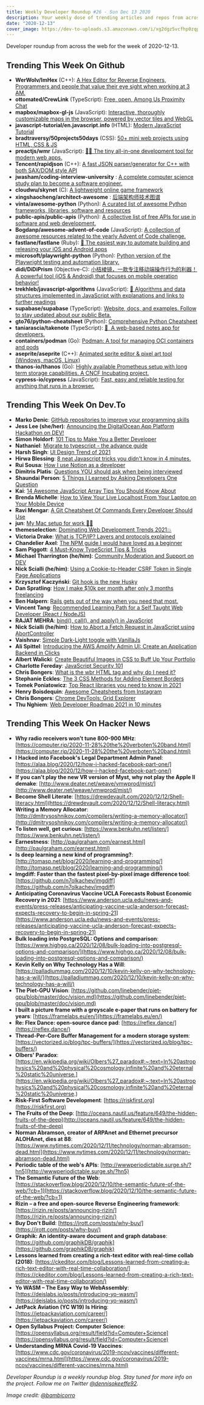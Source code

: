 ```yaml
---
title: Weekly Developer Roundup #26 - Sun Dec 13 2020
description: Your weekly dose of trending articles and repos from across the web!
date: "2020-12-13"
cover_image: https://dev-to-uploads.s3.amazonaws.com/i/xg2dgz5vcfhp0zqp92hk.png
---
```


Developer roundup from across the web for the week of 2020-12-13.



## Trending This Week On Github

- **WerWolv/ImHex** (C++): [A Hex Editor for Reverse Engineers, Programmers and people that value their eye sight when working at 3 AM.](https://github.com/WerWolv/ImHex)
- **ottomated/CrewLink** (TypeScript): [Free, open, Among Us Proximity Chat](https://github.com/ottomated/CrewLink)
- **mapbox/mapbox-gl-js** (JavaScript): [Interactive, thoroughly customizable maps in the browser, powered by vector tiles and WebGL](https://github.com/mapbox/mapbox-gl-js)
- **javascript-tutorial/en.javascript.info** (HTML): [Modern JavaScript Tutorial](https://github.com/javascript-tutorial/en.javascript.info)
- **bradtraversy/50projects50days** (CSS): [50+ mini web projects using HTML, CSS & JS](https://github.com/bradtraversy/50projects50days)
- **preactjs/wmr** (JavaScript): [👩‍🚀 The tiny all-in-one development tool for modern web apps.](https://github.com/preactjs/wmr)
- **Tencent/rapidjson** (C++): [A fast JSON parser/generator for C++ with both SAX/DOM style API](https://github.com/Tencent/rapidjson)
- **jwasham/coding-interview-university** : [A complete computer science study plan to become a software engineer.](https://github.com/jwasham/coding-interview-university)
- **cloudwu/skynet** (C): [A lightweight online game framework](https://github.com/cloudwu/skynet)
- **xingshaocheng/architect-awesome** : [后端架构师技术图谱](https://github.com/xingshaocheng/architect-awesome)
- **vinta/awesome-python** (Python): [A curated list of awesome Python frameworks, libraries, software and resources](https://github.com/vinta/awesome-python)
- **public-apis/public-apis** (Python): [A collective list of free APIs for use in software and web development.](https://github.com/public-apis/public-apis)
- **Bogdanp/awesome-advent-of-code** (JavaScript): [A collection of awesome resources related to the yearly Advent of Code challenge.](https://github.com/Bogdanp/awesome-advent-of-code)
- **fastlane/fastlane** (Ruby): [🚀 The easiest way to automate building and releasing your iOS and Android apps](https://github.com/fastlane/fastlane)
- **microsoft/playwright-python** (Python): [Python version of the Playwright testing and automation library.](https://github.com/microsoft/playwright-python)
- **didi/DiDiPrism** (Objective-C): [小桔棱镜，一款专注移动端操作行为的利器！ A powerful tool (iOS & Android) that focuses on mobile operation behavior!](https://github.com/didi/DiDiPrism)
- **trekhleb/javascript-algorithms** (JavaScript): [📝 Algorithms and data structures implemented in JavaScript with explanations and links to further readings](https://github.com/trekhleb/javascript-algorithms)
- **supabase/supabase** (TypeScript): [Website, docs, and examples. Follow to stay updated about our public Beta.](https://github.com/supabase/supabase)
- **gto76/python-cheatsheet** (Python): [Comprehensive Python Cheatsheet](https://github.com/gto76/python-cheatsheet)
- **taniarascia/takenote** (TypeScript): [📝 ‎ A web-based notes app for developers.](https://github.com/taniarascia/takenote)
- **containers/podman** (Go): [Podman: A tool for managing OCI containers and pods](https://github.com/containers/podman)
- **aseprite/aseprite** (C++): [Animated sprite editor & pixel art tool (Windows, macOS, Linux)](https://github.com/aseprite/aseprite)
- **thanos-io/thanos** (Go): [Highly available Prometheus setup with long term storage capabilities. A CNCF Incubating project.](https://github.com/thanos-io/thanos)
- **cypress-io/cypress** (JavaScript): [Fast, easy and reliable testing for anything that runs in a browser.](https://github.com/cypress-io/cypress)



## Trending This Week On Dev.To

- **Marko Denic**: [GitHub repositories to improve your programming skills](https://dev.to/denicmarko/github-repositories-to-improve-your-programming-skills-2d1e)
- **Jess Lee (she/her)**: [Announcing the DigitalOcean App Platform Hackathon on DEV!](https://dev.to/devteam/announcing-the-digitalocean-app-platform-hackathon-on-dev-2i1k)
- **Simon Holdorf**: [101 Tips to Make You a Better Developer](https://dev.to/simonholdorf/101-tips-to-make-you-a-better-developer-2jo3)
- **Nathaniel**: [Migrate to typescript - the advance guide](https://dev.to/llldar/migrate-to-typescript-the-advance-guide-1df6)
- **Harsh Singh**: [UI Design Trend of 2021](https://dev.to/harshhhdev/ui-design-trend-of-2021-4fb7)
- **Hirwa Blessing**: [8 neat Javascript tricks you didn't know in 4 minutes.](https://dev.to/blessingartcreator/8-useful-javascript-tricks-you-didn-t-know-in-4-minutes-3npb)
- **Rui Sousa**: [How I use Notion as a developer](https://dev.to/itzami/how-i-use-notion-as-a-developer-36lc)
- **Dimitris Platis**: [Questions YOU should ask when being interviewed](https://dev.to/platisd/questions-you-should-ask-when-being-interviewed-57de)
- **Shaundai Person**: [5 Things I Learned by Asking Developers One Question](https://dev.to/shaundai/5-things-i-learned-by-asking-developers-one-question-52h7)
- **Kai**: [14 Awesome JavaScript Array Tips You Should Know About](https://dev.to/kais_blog/14-awesome-javascript-array-tips-you-should-know-about-1d0m)
- **Brenda Michelle**: [How to View Your Live Localhost From Your Laptop on Your Mobile Device](https://dev.to/brendamichellle/how-to-view-your-localhost-from-your-laptop-on-your-mobile-device-516c)
- **Ravi Mengar**: [A Git Cheatsheet Of Commands Every Developer Should Use](https://dev.to/ravimengar/a-git-cheatsheet-of-commands-every-developer-should-use-38ma)
- **jun**: [My Mac setup for work 👩‍💻](https://dev.to/junlow/my-mac-setup-for-work-1d7k)
- **themeselection**: [Dominating Web Development Trends 2021💥](https://dev.to/theme_selection/dominating-web-development-trends-2021-2ihp)
- **Victoria Drake**: [What is TCP/IP? Layers and protocols explained](https://dev.to/victoria/what-is-tcp-ip-layers-and-protocols-explained-358b)
- **Chandelier Axel**: [The NPM guide I would have loved as a beginner](https://dev.to/spartakyste/the-npm-guide-i-would-have-loved-as-a-beginner-4i07)
- **Sam Piggott**: [4 Must-Know TypeScript Tips & Tricks](https://dev.to/sam_piggott/4-must-know-typescript-tips-tricks-3g8b)
- **Michael Tharrington (he/him)**: [Community Moderation and Support on DEV](https://dev.to/devteam/community-moderation-and-support-on-dev-7me)
- **Nick Scialli (he/him)**: [Using a Cookie-to-Header CSRF Token in Single Page Applications](https://dev.to/nas5w/using-a-cookie-to-header-csrf-token-in-single-page-applications-ngh)
- **Krzysztof Kaczyński**: [Git hook is the new Husky](https://dev.to/krzysztofkaczy9/do-you-really-need-husky-247b)
- **Dan Spratling**: [How I make \$10k per month after only 3 months freelancing](https://dev.to/danspratling/how-i-make-10k-per-month-after-only-3-months-freelancing-3gl)
- **Ben Halpern**: [Rails gets out of the way when you need that most.](https://dev.to/ben/rails-gets-out-of-the-way-when-you-need-that-most-b67)
- **Vincent Tang**: [Recommended Learning Path for a Self Taught Web Developer (React / NodeJS)](https://dev.to/vincentntang/recommended-learning-path-for-a-self-taught-web-developer-react-nodejs-3b53)
- **RAJAT MEHRA**: [bind(), call(), and apply() in JavaScript](https://dev.to/rajatmehra05/bind-call-and-apply-in-javascript-3ml)
- **Nick Scialli (he/him)**: [How to Abort a Fetch Request in JavaScript using AbortController](https://dev.to/nas5w/how-to-abort-a-fetch-request-in-javascript-using-abortcontroller-3jc3)
- **Vaishnav**: [Simple Dark-Light toggle with VanillaJs](https://dev.to/vaishnavme/simple-dark-light-toggle-with-vanillajs-2cbj)
- **Ali Spittel**: [Introducing the AWS Amplify Admin UI: Create an Application Backend in Clicks](https://dev.to/aws/introducing-the-aws-amplify-admin-ui-create-an-application-backend-in-clicks-46pk)
- **Albert Walicki**: [Create Beautiful Images in CSS to Buff Up Your Portfolio](https://dev.to/albertwalicki/create-beautiful-images-in-css-to-buff-up-your-portfolio-113i)
- **Charlotte Fereday**: [JavaScript Security 101](https://dev.to/charlottebrf_99/javascript-security-101-2lag)
- **Chris Bongers**: [What is the wbr HTML tag and why do I need it?](https://dev.to/dailydevtips1/what-is-the-wbr-html-tag-and-why-do-i-need-it-2fok)
- **Stephanie Eckles**: [The 3 CSS Methods for Adding Element Borders](https://dev.to/5t3ph/the-3-css-methods-for-adding-element-borders-mcb)
- **Tomek Poniatowicz**: [Top React libraries you need to know in 2021](https://dev.to/graphqleditor/top-react-libraries-you-need-to-know-in-2021-18cm)
- **Henry Boisdequin**: [Awesome Cheatsheets from Instagram](https://dev.to/hb/awesome-cheatsheets-from-instagram-47a8)
- **Chris Bongers**: [Chrome DevTools: Grid Explorer](https://dev.to/dailydevtips1/chrome-devtools-grid-explorer-51cp)
- **Thu Nghiem**: [Web Developer Roadmap 2021 in 10 minutes](https://dev.to/nghiemthu/web-developer-2010-in-10-minutes-271b)



## Trending This Week On Hacker News

- **Why radio receivers won’t tune 800-900 MHz**: [https://computer.rip/2020-11-28%20the%20verboten%20band.html](https://computer.rip/2020-11-28%20the%20verboten%20band.html)
- **I Hacked into Facebook's Legal Department Admin Panel**: [https://alaa.blog/2020/12/how-i-hacked-facebook-part-one/](https://alaa.blog/2020/12/how-i-hacked-facebook-part-one/)
- **If you can't play the new VR version of Myst, why not play the Apple II demake**: [http://www.deater.net/weave/vmwprod/mist/](http://www.deater.net/weave/vmwprod/mist/)
- **Become Shell Literate**: [https://drewdevault.com/2020/12/12/Shell-literacy.html](https://drewdevault.com/2020/12/12/Shell-literacy.html)
- **Writing a Memory Allocator**: [http://dmitrysoshnikov.com/compilers/writing-a-memory-allocator/](http://dmitrysoshnikov.com/compilers/writing-a-memory-allocator/)
- **To listen well, get curious**: [https://www.benkuhn.net/listen/](https://www.benkuhn.net/listen/)
- **Earnestness**: [http://paulgraham.com/earnest.html](http://paulgraham.com/earnest.html)
- **Is deep learning a new kind of programming?**: [http://tomasp.net/blog/2020/learning-and-programming/](http://tomasp.net/blog/2020/learning-and-programming/)
- **Imgdiff: Faster than the fastest pixel-by-pixel image difference tool**: [https://github.com/n7olkachev/imgdiff](https://github.com/n7olkachev/imgdiff)
- **Anticipating Coronavirus Vaccine UCLA Forecasts Robust Economic Recovery in 2021**: [https://www.anderson.ucla.edu/news-and-events/press-releases/anticipating-vaccine-ucla-anderson-forecast-expects-recovery-to-begin-in-spring-21](https://www.anderson.ucla.edu/news-and-events/press-releases/anticipating-vaccine-ucla-anderson-forecast-expects-recovery-to-begin-in-spring-21)
- **Bulk loading into PostgreSQL: Options and comparison**: [https://www.highgo.ca/2020/12/08/bulk-loading-into-postgresql-options-and-comparison/](https://www.highgo.ca/2020/12/08/bulk-loading-into-postgresql-options-and-comparison/)
- **Kevin Kelly on Why Technology Has a Will**: [https://palladiummag.com/2020/12/10/kevin-kelly-on-why-technology-has-a-will/](https://palladiummag.com/2020/12/10/kevin-kelly-on-why-technology-has-a-will/)
- **The Piet-GPU Vision**: [https://github.com/linebender/piet-gpu/blob/master/doc/vision.md](https://github.com/linebender/piet-gpu/blob/master/doc/vision.md)
- **I built a picture frame with a greyscale e-paper that runs on battery for years**: [https://framelabs.eu/en/](https://framelabs.eu/en/)
- **Re: Flex Dance: open-source dance pad**: [https://reflex.dance/](https://reflex.dance/)
- **Thread-Per-Core Buffer Management for a modern storage system**: [https://vectorized.io/blog/tpc-buffers/](https://vectorized.io/blog/tpc-buffers/)
- **Olbers' Paradox**: [https://en.wikipedia.org/wiki/Olbers%27_paradox#:~:text=In%20astrophysics%20and%20physical%20cosmology,infinite%20and%20eternal%20static%20universe.](https://en.wikipedia.org/wiki/Olbers%27_paradox#:~:text=In%20astrophysics%20and%20physical%20cosmology,infinite%20and%20eternal%20static%20universe.)
- **Risk-First Software Development**: [https://riskfirst.org](https://riskfirst.org)
- **The Fruits of the Deep**: [http://oceans.nautil.us/feature/649/the-hidden-fruits-of-the-deep](http://oceans.nautil.us/feature/649/the-hidden-fruits-of-the-deep)
- **Norman Abramson, creator of ARPAnet and Ethernet precursor ALOHAnet, dies at 88**: [https://www.nytimes.com/2020/12/11/technology/norman-abramson-dead.html](https://www.nytimes.com/2020/12/11/technology/norman-abramson-dead.html)
- **Periodic table of the web's APIs**: [http://wwwperiodictable.surge.sh/?hn5](http://wwwperiodictable.surge.sh/?hn5)
- **The Semantic Future of the Web**: [https://stackoverflow.blog/2020/12/10/the-semantic-future-of-the-web/?cb=1](https://stackoverflow.blog/2020/12/10/the-semantic-future-of-the-web/?cb=1)
- **Rizin – a free and open-source Reverse Engineering framework**: [https://rizin.re/posts/announcing-rizin/](https://rizin.re/posts/announcing-rizin/)
- **Buy Don't Build**: [https://jrott.com/posts/why-buy/](https://jrott.com/posts/why-buy/)
- **Graphik: An identity-aware document and graph database**: [https://github.com/graphikDB/graphik](https://github.com/graphikDB/graphik)
- **Lessons learned from creating a rich-text editor with real-time collab (2018)**: [https://ckeditor.com/blog/Lessons-learned-from-creating-a-rich-text-editor-with-real-time-collaboration/](https://ckeditor.com/blog/Lessons-learned-from-creating-a-rich-text-editor-with-real-time-collaboration/)
- **Yo WASM – The Easy Way to WebAssembly**: [https://deislabs.io/posts/introducing-yo-wasm/](https://deislabs.io/posts/introducing-yo-wasm/)
- **JetPack Aviation (YC W19) Is Hiring**: [https://jetpackaviation.com/career/](https://jetpackaviation.com/career/)
- **Open Syllabus Project: Computer Science**: [https://opensyllabus.org/result/field?id=Computer+Science](https://opensyllabus.org/result/field?id=Computer+Science)
- **Understanding MRNA Covid-19 Vaccines**: [https://www.cdc.gov/coronavirus/2019-ncov/vaccines/different-vaccines/mrna.html](https://www.cdc.gov/coronavirus/2019-ncov/vaccines/different-vaccines/mrna.html)

_Developer Roundup is a weekly roundup blog. Stay tuned for more info on the project. Follow me on Twitter [@dennisokeeffe92](https://twitter.com/dennisokeeffe92)._

_Image credit: [@bambicorro](https://unsplash.com/@bambicorro)_
